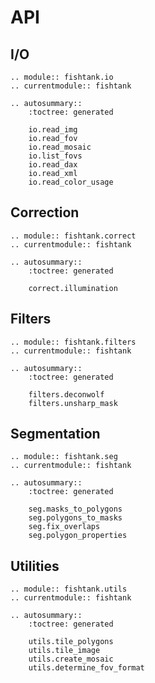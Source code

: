 # API

## I/O

```{eval-rst}
.. module:: fishtank.io
.. currentmodule:: fishtank

.. autosummary::
    :toctree: generated

    io.read_img
    io.read_fov
    io.read_mosaic
    io.list_fovs
    io.read_dax
    io.read_xml
    io.read_color_usage

```

## Correction

```{eval-rst}
.. module:: fishtank.correct
.. currentmodule:: fishtank

.. autosummary::
    :toctree: generated

    correct.illumination

```

## Filters

```{eval-rst}
.. module:: fishtank.filters
.. currentmodule:: fishtank

.. autosummary::
    :toctree: generated

    filters.deconwolf
    filters.unsharp_mask

```

## Segmentation

```{eval-rst}
.. module:: fishtank.seg
.. currentmodule:: fishtank

.. autosummary::
    :toctree: generated

    seg.masks_to_polygons
    seg.polygons_to_masks
    seg.fix_overlaps
    seg.polygon_properties

```

## Utilities

```{eval-rst}
.. module:: fishtank.utils
.. currentmodule:: fishtank

.. autosummary::
    :toctree: generated

    utils.tile_polygons
    utils.tile_image
    utils.create_mosaic
    utils.determine_fov_format

```
